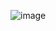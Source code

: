 ![image](https://user-images.githubusercontent.com/65759731/143919440-9e3f8494-1bbe-4729-a88a-740ab9c1547b.png)
